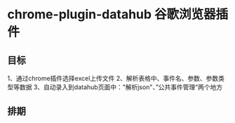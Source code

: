 # chrome-plugin-datahub 谷歌浏览器插件
## 目标
1、通过chrome插件选择excel上传文件
2、解析表格中、事件名、参数、参数类型等数据
3、自动录入到datahub页面中："解析json"、”公共事件管理“两个地方

## 排期
